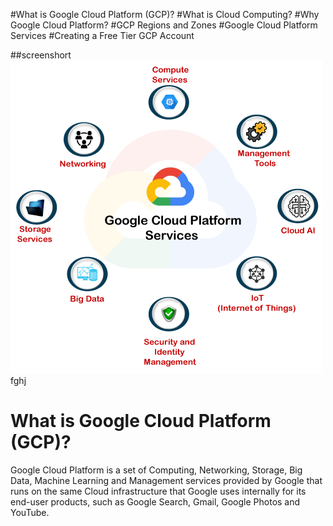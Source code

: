 #What is Google Cloud Platform (GCP)?
#What is Cloud Computing?
#Why Google Cloud Platform?
#GCP Regions and Zones
#Google Cloud Platform Services
#Creating a Free Tier GCP Account



##screenshort
<img src="https://github.com/anugrahmasihapple/gcp-rough/blob/main/gcimg/gc2.png">fghj</a>

# What is Google Cloud Platform (GCP)?

Google Cloud Platform is a set of Computing, Networking, Storage, Big Data, Machine Learning and Management services provided by Google that runs on the same Cloud infrastructure that Google uses internally for its end-user products, such as Google Search, Gmail, Google Photos and YouTube.


